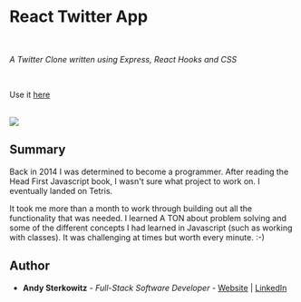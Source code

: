 # React Twitter App 

<br>

_A Twitter Clone written using Express, React Hooks and CSS_

<br>

Use it [here](https://twitter-me-now.herokuapp.com/home)

<br>

<image src="images/game_play_crop.png">

## Summary

Back in 2014 I was determined to become a programmer. After reading the Head First Javascript book, I wasn't sure what project to work on. I eventually landed on Tetris.

It took me more than a month to work through building out all the functionality that was needed. I learned A TON about problem solving and some of the different concepts I had learned in Javascript (such as working with classes). It was challenging at times but worth every minute. :-)

## Author

* **Andy Sterkowitz** - *Full-Stack Software Developer* - [Website](https://andysterkowitz.com) | [LinkedIn](https://www.linkedin.com/in/andrewsterkowitz/)
